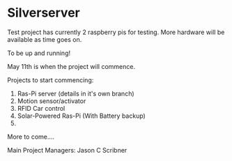 Silverserver
============

Test project has currently 2 raspberry pis for testing. More hardware will be available as time goes on.

To be up and running!

May 11th is when the project will commence.

Projects to start commencing:

1. Ras-Pi server (details in it's own branch)
2. Motion sensor/activator
3. RFID Car control
4. Solar-Powered Ras-Pi (With Battery backup)
5. 

More to come....

Main Project Managers:
Jason C Scribner


